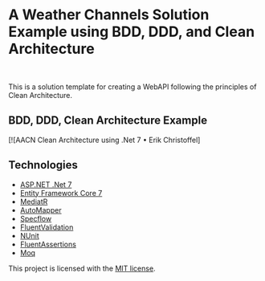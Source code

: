  # A Weather Channels Solution Example using BDD, DDD, and Clean Architecture 

<br/>

This is a solution template for creating a WebAPI following the principles of Clean Architecture.

## BDD, DDD, Clean Architecture Example

[![AACN Clean Architecture using .Net 7 • Erik Christoffel]

## Technologies

* [ASP.NET .Net 7](https://docs.microsoft.com/en-us/aspnet/core/introduction-to-aspnet-core)
* [Entity Framework Core 7](https://docs.microsoft.com/en-us/ef/core/)
* [MediatR](https://github.com/jbogard/MediatR)
* [AutoMapper](https://automapper.org/)
* [Specflow](https://specflow.org/)
* [FluentValidation](https://fluentvalidation.net/)
* [NUnit](https://nunit.org/)
* [FluentAssertions](https://fluentassertions.com/)
* [Moq](https://github.com/moq)


This project is licensed with the [MIT license](LICENSE).